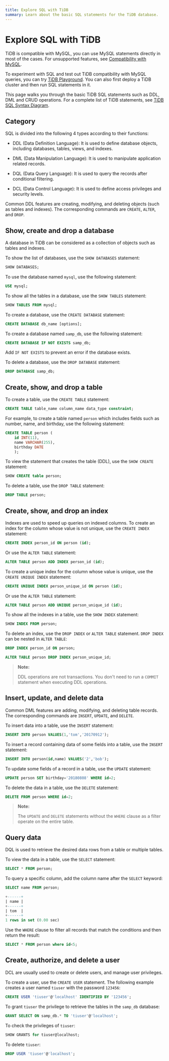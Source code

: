 ```yaml
---
title: Explore SQL with TiDB
summary: Learn about the basic SQL statements for the TiDB database.
---
```


# Explore SQL with TiDB

TiDB is compatible with MySQL, you can use MySQL statements directly in most of the cases. For unsupported features, see [Compatibility with MySQL](/mysql-compatibility.md#unsupported-features).

<CustomContent platform="tidb">

To experiment with SQL and test out TiDB compatibility with MySQL queries, you can try [TiDB Playground](https://play.tidbcloud.com/?utm_source=docs&utm_medium=basic-sql-operations). You can also first deploy a TiDB cluster and then run SQL statements in it.

</CustomContent>

This page walks you through the basic TiDB SQL statements such as DDL, DML and CRUD operations. For a complete list of TiDB statements, see [TiDB SQL Syntax Diagram](https://pingcap.github.io/sqlgram/).

## Category

SQL is divided into the following 4 types according to their functions:

- DDL (Data Definition Language): It is used to define database objects, including databases, tables, views, and indexes.

- DML (Data Manipulation Language): It is used to manipulate application related records.

- DQL (Data Query Language): It is used to query the records after conditional filtering.

- DCL (Data Control Language): It is used to define access privileges and security levels.

Common DDL features are creating, modifying, and deleting objects (such as tables and indexes). The corresponding commands are `CREATE`, `ALTER`, and `DROP`.

## Show, create and drop a database

A database in TiDB can be considered as a collection of objects such as tables and indexes.

To show the list of databases, use the `SHOW DATABASES` statement:


```sql
SHOW DATABASES;
```

To use the database named `mysql`, use the following statement:


```sql
USE mysql;
```

To show all the tables in a database, use the `SHOW TABLES` statement:


```sql
SHOW TABLES FROM mysql;
```

To create a database, use the `CREATE DATABASE` statement:


```sql
CREATE DATABASE db_name [options];
```

To create a database named `samp_db`, use the following statement:


```sql
CREATE DATABASE IF NOT EXISTS samp_db;
```

Add `IF NOT EXISTS` to prevent an error if the database exists.

To delete a database, use the `DROP DATABASE` statement:


```sql
DROP DATABASE samp_db;
```

## Create, show, and drop a table

To create a table, use the `CREATE TABLE` statement:


```sql
CREATE TABLE table_name column_name data_type constraint;
```

For example, to create a table named `person` which includes fields such as number, name, and birthday, use the following statement:


```sql
CREATE TABLE person (
    id INT(11),
    name VARCHAR(255),
    birthday DATE
    );
```

To view the statement that creates the table (DDL), use the `SHOW CREATE` statement:


```sql
SHOW CREATE table person;
```

To delete a table, use the `DROP TABLE` statement:


```sql
DROP TABLE person;
```

## Create, show, and drop an index

Indexes are used to speed up queries on indexed columns. To create an index for the column whose value is not unique, use the `CREATE INDEX` statement:


```sql
CREATE INDEX person_id ON person (id);
```

Or use the `ALTER TABLE` statement:


```sql
ALTER TABLE person ADD INDEX person_id (id);
```

To create a unique index for the column whose value is unique, use the `CREATE UNIQUE INDEX` statement:


```sql
CREATE UNIQUE INDEX person_unique_id ON person (id);
```

Or use the `ALTER TABLE` statement:


```sql
ALTER TABLE person ADD UNIQUE person_unique_id (id);
```

To show all the indexes in a table, use the `SHOW INDEX` statement:


```sql
SHOW INDEX FROM person;
```

To delete an index, use the `DROP INDEX` or `ALTER TABLE` statement. `DROP INDEX` can be nested in `ALTER TABLE`:


```sql
DROP INDEX person_id ON person;
```


```sql
ALTER TABLE person DROP INDEX person_unique_id;
```

> **Note:**
>
> DDL operations are not transactions. You don't need to run a `COMMIT` statement when executing DDL operations.

## Insert, update, and delete data

Common DML features are adding, modifying, and deleting table records. The corresponding commands are `INSERT`, `UPDATE`, and `DELETE`.

To insert data into a table, use the `INSERT` statement:


```sql
INSERT INTO person VALUES(1,'tom','20170912');
```

To insert a record containing data of some fields into a table, use the `INSERT` statement:


```sql
INSERT INTO person(id,name) VALUES('2','bob');
```

To update some fields of a record in a table, use the `UPDATE` statement:


```sql
UPDATE person SET birthday='20180808' WHERE id=2;
```

To delete the data in a table, use the `DELETE` statement:


```sql
DELETE FROM person WHERE id=2;
```

> **Note:**
>
> The `UPDATE` and `DELETE` statements without the `WHERE` clause as a filter operate on the entire table.

## Query data

DQL is used to retrieve the desired data rows from a table or multiple tables.

To view the data in a table, use the `SELECT` statement:


```sql
SELECT * FROM person;
```

To query a specific column, add the column name after the `SELECT` keyword:


```sql
SELECT name FROM person;
```

```sql
+------+
| name |
+------+
| tom  |
+------+
1 rows in set (0.00 sec)
```

Use the `WHERE` clause to filter all records that match the conditions and then return the result:


```sql
SELECT * FROM person where id<5;
```

## Create, authorize, and delete a user

DCL are usually used to create or delete users, and manage user privileges.

To create a user, use the `CREATE USER` statement. The following example creates a user named `tiuser` with the password `123456`:


```sql
CREATE USER 'tiuser'@'localhost' IDENTIFIED BY '123456';
```

To grant `tiuser` the privilege to retrieve the tables in the `samp_db` database:


```sql
GRANT SELECT ON samp_db.* TO 'tiuser'@'localhost';
```

To check the privileges of `tiuser`:


```sql
SHOW GRANTS for tiuser@localhost;
```

To delete `tiuser`:


```sql
DROP USER 'tiuser'@'localhost';
```
